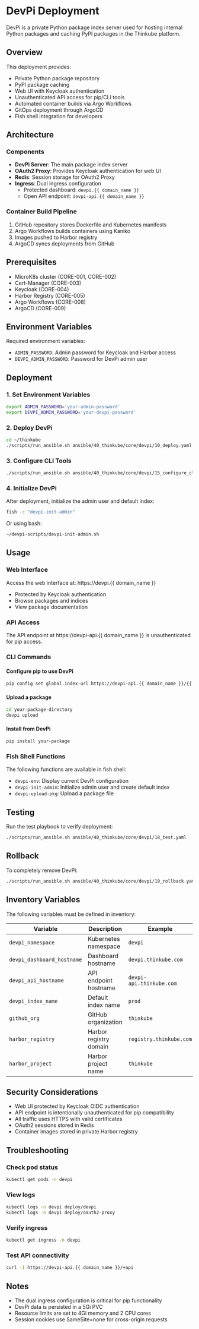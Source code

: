# DevPi Deployment

DevPi is a private Python package index server used for hosting internal Python packages and caching PyPI packages in the Thinkube platform.

## Overview

This deployment provides:
- Private Python package repository
- PyPI package caching
- Web UI with Keycloak authentication
- Unauthenticated API access for pip/CLI tools
- Automated container builds via Argo Workflows
- GitOps deployment through ArgoCD
- Fish shell integration for developers

## Architecture

### Components
- **DevPi Server**: The main package index server
- **OAuth2 Proxy**: Provides Keycloak authentication for web UI
- **Redis**: Session storage for OAuth2 Proxy
- **Ingress**: Dual ingress configuration
  - Protected dashboard: `devpi.{{ domain_name }}`
  - Open API endpoint: `devpi-api.{{ domain_name }}`

### Container Build Pipeline
1. GitHub repository stores Dockerfile and Kubernetes manifests
2. Argo Workflows builds containers using Kaniko
3. Images pushed to Harbor registry
4. ArgoCD syncs deployments from GitHub

## Prerequisites

- MicroK8s cluster (CORE-001, CORE-002)
- Cert-Manager (CORE-003)
- Keycloak (CORE-004)
- Harbor Registry (CORE-005)
- Argo Workflows (CORE-008)
- ArgoCD (CORE-009)

## Environment Variables

Required environment variables:
- `ADMIN_PASSWORD`: Admin password for Keycloak and Harbor access
- `DEVPI_ADMIN_PASSWORD`: Password for DevPi admin user

## Deployment

### 1. Set Environment Variables
```bash
export ADMIN_PASSWORD='your-admin-password'
export DEVPI_ADMIN_PASSWORD='your-devpi-password'
```

### 2. Deploy DevPi
```bash
cd ~/thinkube
./scripts/run_ansible.sh ansible/40_thinkube/core/devpi/10_deploy.yaml
```

### 3. Configure CLI Tools
```bash
./scripts/run_ansible.sh ansible/40_thinkube/core/devpi/15_configure_cli.yaml
```

### 4. Initialize DevPi
After deployment, initialize the admin user and default index:
```bash
fish -c "devpi-init-admin"
```

Or using bash:
```bash
~/devpi-scripts/devpi-init-admin.sh
```

## Usage

### Web Interface
Access the web interface at: https://devpi.{{ domain_name }}
- Protected by Keycloak authentication
- Browse packages and indices
- View package documentation

### API Access
The API endpoint at https://devpi-api.{{ domain_name }} is unauthenticated for pip access.

### CLI Commands

#### Configure pip to use DevPi
```bash
pip config set global.index-url https://devpi-api.{{ domain_name }}/{{ admin_username }}/prod/+simple/
```

#### Upload a package
```bash
cd your-package-directory
devpi upload
```

#### Install from DevPi
```bash
pip install your-package
```

### Fish Shell Functions

The following functions are available in fish shell:

- `devpi-env`: Display current DevPi configuration
- `devpi-init-admin`: Initialize admin user and create default index
- `devpi-upload-pkg`: Upload a package file

## Testing

Run the test playbook to verify deployment:
```bash
./scripts/run_ansible.sh ansible/40_thinkube/core/devpi/18_test.yaml
```

## Rollback

To completely remove DevPi:
```bash
./scripts/run_ansible.sh ansible/40_thinkube/core/devpi/19_rollback.yaml
```

## Inventory Variables

The following variables must be defined in inventory:

| Variable | Description | Example |
|----------|-------------|---------|
| `devpi_namespace` | Kubernetes namespace | `devpi` |
| `devpi_dashboard_hostname` | Dashboard hostname | `devpi.thinkube.com` |
| `devpi_api_hostname` | API endpoint hostname | `devpi-api.thinkube.com` |
| `devpi_index_name` | Default index name | `prod` |
| `github_org` | GitHub organization | `thinkube` |
| `harbor_registry` | Harbor registry domain | `registry.thinkube.com` |
| `harbor_project` | Harbor project name | `thinkube` |

## Security Considerations

- Web UI protected by Keycloak OIDC authentication
- API endpoint is intentionally unauthenticated for pip compatibility
- All traffic uses HTTPS with valid certificates
- OAuth2 sessions stored in Redis
- Container images stored in private Harbor registry

## Troubleshooting

### Check pod status
```bash
kubectl get pods -n devpi
```

### View logs
```bash
kubectl logs -n devpi deploy/devpi
kubectl logs -n devpi deploy/oauth2-proxy
```

### Verify ingress
```bash
kubectl get ingress -n devpi
```

### Test API connectivity
```bash
curl -I https://devpi-api.{{ domain_name }}/+api
```

## Notes

- The dual ingress configuration is critical for pip functionality
- DevPi data is persisted in a 5Gi PVC
- Resource limits are set to 4Gi memory and 2 CPU cores
- Session cookies use SameSite=none for cross-origin requests